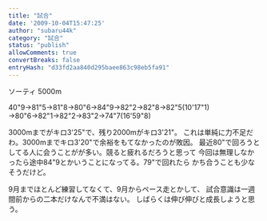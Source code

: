 ```yaml
---
title: "試合"
date: '2009-10-04T15:47:25'
author: "subaru44k"
category: "試合"
status: "publish"
allowComments: true
convertBreaks: false
entryHash: "d33fd2aa840d295baee863c98eb5fa91"
---
```

ソーティ
5000m

40"9→81"5→81"8→80"6→84"9→82"2→82"8→82"5(10'17"1)
→80"6→82"1→82"2→83"2→74"7(16'59"8)

3000mまでがキロ3'25"で、残り2000mがキロ3'21"。
これは単純に力不足だわ。3000mまでキロ3'20"で余裕をもてなかったのが敗因。
最近80"で回ろうとしてる人に会うことがが多い。競ると疲れるだろうと思って
今回は無理しなかったら途中84"9とかいうことになってる。79"で回れたら
かち合うことも少なそうだけど。

9月までほとんど練習してなくて、9月からペース走とかして、
試合意識は一週間前からの二本だけなんで不満はない。
しばらくは伸び伸びと成長しようと思う。
